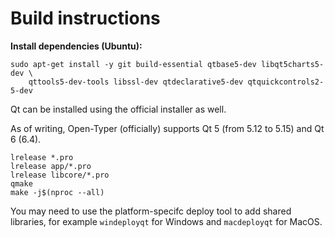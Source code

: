 # Build instructions

**Install dependencies (Ubuntu):**

```
sudo apt-get install -y git build-essential qtbase5-dev libqt5charts5-dev \
	qttools5-dev-tools libssl-dev qtdeclarative5-dev qtquickcontrols2-5-dev
```

Qt can be installed using the official installer as well.

As of writing, Open-Typer (officially) supports Qt 5 (from 5.12 to 5.15) and Qt 6 (6.4).

```
lrelease *.pro
lrelease app/*.pro
lrelease libcore/*.pro
qmake
make -j$(nproc --all)
```

You may need to use the platform-specifc deploy tool to add shared libraries, for example `windeployqt` for Windows and `macdeployqt` for MacOS.
